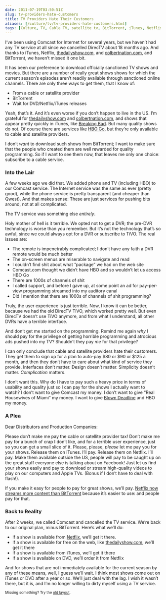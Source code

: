 ```yaml
--- 
date: 2011-07-19T03:50:51Z
slug: tv-providers-hate-customers
title: TV Providers Hate Their Customers
aliases: [/culture/tv/tv-providers-hate-customers.html]
tags: [Culture, TV, Cable TV, satellite tv, BitTorrent, iTunes, Netflix, HBO]
---
```


<p>I’ve been using Comcast for Internet for several years, but we haven’t had any TV service at all since we cancelled DirecTV about 18 months ago. And thanks to iTunes, Netflix, <a href="http://www.thedailyshow.com/">thedailyshow.com</a>, and <a href="http:://www.colbertnation.com/">colbertnation.com</a>, and BitTorrent, we haven’t missed it one bit.</p>

<p>It has been our preference to download officially sanctioned TV shows and movies. But there are a number of really great shows shows for which the current season’s episodes aren’t readily available through sanctioned online channels. There are only three ways to get them, that I know of:</p>

<ul>
<li>From a cable or satellite provider</li>
<li>BitTorrent</li>
<li>Wait for DVD/Netflix/iTunes releases</li>
</ul>


<p>Yeah, that’s it. And it’s even worse if you don’t happen to live in the US. I’m grateful for <a href="http://www.thedailyshow.com/">thedailyshow.com</a> and <a href="http:://www.colbertnation.com/">colbertnation.com</a>, and shows that appear pretty quickly in iTunes, like <a href="http://itunes.apple.com/us/tv-season/breaking-bad-season-4/id447104333">Breaking Bad</a>. But many quality shows do not. Of course there are services like <a href="http://www.hbogo.com/">HBO Go</a>, but they’re only available to cable and satellite providers.</p>

<p>I don’t <em>want</em> to download such shows from BitTorrent; I want to make sure that the people who created them are well rewarded for quality programming. So if I want to see them now, that leaves me only one choice: subscribe to a cable service.</p>

<h3>Into the Lair</h3>

<p>A few weeks ago we did that. We added phone and TV (including HBO) to our Comcast service. The Internet service was the same as ever (pretty good), while the phone service is pretty transparent (and cheaper than Qwest). And that makes sense: These are just services for pushing bits around, not at all complicated.</p>

<p>The TV service was something else <em>entirely</em>.</p>

<p>Holy mother of hell is it terrible. We opted not to get a DVR; the pre-DVR technology is worse than you remember. But it’s not the technology that’s so awful, since we could always opt for a DVR or subscribe to TiVO. The real issues are:</p>

<ul>
<li>The remote is impenetrably complicated; I don’t have any faith a DVR remote would be much better</li>
<li>The on-screen menus are miserable to navigate and read</li>
<li>I couldn’t find shit about what “package” we had on the web site</li>
<li>Comcast.com thought we didn’t have HBO and so wouldn’t let us access HBO Go</li>
<li>There are 1000s of channels of shit</li>
<li>I called support, and before I gave up, at some point an ad for pay-per-view programming streamed into my auditory canal</li>
<li>Did I mention that there are 1000s of channels of shit programming?</li>
</ul>


<p>Truly, the user experience is just terrible. Now, I know it can be better, because we had the old DirecTV TiVO, which worked pretty well. But even DirecTV doesn’t use TiVO anymore, and from what I understand, all other DVRs have a terrible interface.</p>

<p>And don’t get me started on the programming. Remind me again <em>why</em> I should pay for the privilege of getting horrible programming and atrocious ads pushed into my TV? Shouldn’t they pay <em>me</em> for that privilege?</p>

<p>I can only conclude that cable and satellite providers hate their customers. They get them to sign up for a plan to auto-pay $80 or $90 or $125 a month, and then they don’t have to care about what kind of service they provide. Interfaces don’t matter. Design doesn’t matter. Simplicity doesn’t matter. <em>Complication</em> matters.</p>

<p>I don’t want this. Why do I have to pay such a heavy price in terms of usability and quality just so I can pay for the shows I actually want to watch? I don’t want to give Comcast my money. I don’t want to give “Real Housewives of Miami” my money. I want to give <a href="http://www.imdb.com/company/co0019588/">Blown Deadline</a> and HBO my money.</p>

<h3>A Plea</h3>

<p>Dear Distributors and Production Companies:</p>

<p>Please don’t make me pay the cable or satellite provider tax! Don’t make me pay for a bunch of crap I don’t like, and for a terrible user experience, just so you can get a small slice of it. Please, please, <em>please</em> let me pay you for your shows. Release them on iTunes. I’ll pay. Release them on Netflix. I’ll pay. Make them available outside the US, people will pay to be caught up on the great stuff everyone else is talking about on Facebook! Just let us find your shows easily and pay to download or stream high-quality videos to play on our computers and Apple TVs. (Bonus if I don’t have to deal with flash!).</p>

<p>If you make it easy for people to pay for great shows, we’ll pay. <a href="http://gigaom.com/video/netflix-ceo-beating-bittorrent/">Netflix now streams more content than BitTorrent</a> because it’s easier to use: and people pay for that.</p>

<h3>Back to Reality</h3>

<p>After 2 weeks, we called Comcast and cancelled the TV service. We’re back to our original plan, minus BitTorrent. Here’s what we’ll do:</p>

<ul>
<li>If a show is available from <a href="http://www.netflix.com/">Netflix</a>, we’ll get it there.</li>
<li>If a show is available for free on the web, like <a href="http://www.thedailyshow.com/">thedailyshow.com</a>, we’ll get it there</li>
<li>If a show is available from iTunes, we’ll get it there</li>
<li>If a show is available on DVD, we’ll order it from Netflix</li>
</ul>


<p>And for shows that are not immediately available for the current season by any of these means, well, I guess we’ll wait. I think most shows come out on iTunes or DVD after a year or so. We’ll just deal with the lag. I wish it wasn’t there, but it is, and I’m no longer willing to dirty myself using a TV service.</p>

<p class="past"><small>Missing something? Try the <a rel="nofollow" href="http://past.justatheory.com/culture/tv/tv-providers-hate-customers.html">old layout</a>.</small></p>



